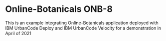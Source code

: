 # Online-Botanicals ONB-8

This is an example integrating Online-Botanicals application deployed with IBM UrbanCode Deploy and IBM UrbanCode Velocity for a demonstration in April of 2021
